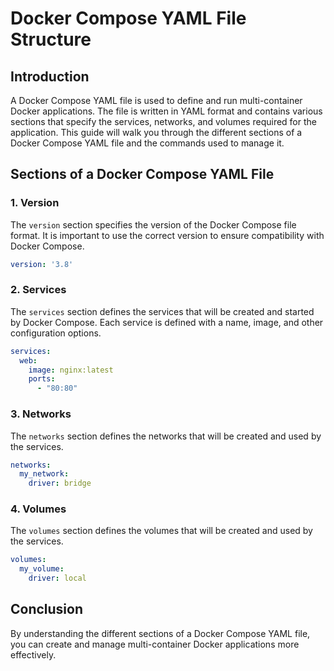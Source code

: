 # Docker Compose YAML File Structure

## Introduction

A Docker Compose YAML file is used to define and run multi-container Docker applications. The file is written in YAML format and contains various sections that specify the services, networks, and volumes required for the application. This guide will walk you through the different sections of a Docker Compose YAML file and the commands used to manage it.

## Sections of a Docker Compose YAML File

### 1. Version

The `version` section specifies the version of the Docker Compose file format. It is important to use the correct version to ensure compatibility with Docker Compose.

```yaml
version: '3.8'
```

### 2. Services

The `services` section defines the services that will be created and started by Docker Compose. Each service is defined with a name, image, and other configuration options.

```yaml
services:
  web:
    image: nginx:latest
    ports:
      - "80:80"
```

### 3. Networks

The `networks` section defines the networks that will be created and used by the services.

```yaml
networks:
  my_network:
    driver: bridge
```

### 4. Volumes

The `volumes` section defines the volumes that will be created and used by the services.

```yaml
volumes:
  my_volume:
    driver: local   
```

## Conclusion

By understanding the different sections of a Docker Compose YAML file, you can create and manage multi-container Docker applications more effectively.

